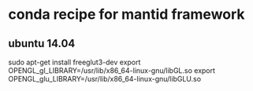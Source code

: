 # conda recipe for mantid framework

## ubuntu 14.04

sudo apt-get install freeglut3-dev
export OPENGL_gl_LIBRARY=/usr/lib/x86_64-linux-gnu/libGL.so
export OPENGL_glu_LIBRARY=/usr/lib/x86_64-linux-gnu/libGLU.so
